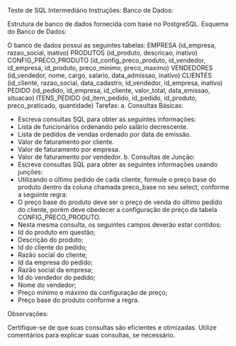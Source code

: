
Teste de SQL Intermediário
Instruções:
Banco de Dados:

Estrutura de banco de dados fornecida com base no PostgreSQL.
Esquema do Banco de Dados:

O banco de dados possui as seguintes tabelas:
EMPRESA (id_empresa, razao_social, inativo)
PRODUTOS (id_produto, descricao, inativo)
CONFIG_PRECO_PRODUTO (id_config_preco_produto, id_vendedor, id_empresa, id_produto, preco_minimo, preco_maximo)
VENDEDORES (id_vendedor, nome, cargo, salario, data_admissao, inativo)
CLIENTES (id_cliente, razao_social, data_cadastro, id_vendedor, id_empresa, inativo)
PEDIDO (id_pedido, id_empresa, id_cliente, valor_total, data_emissao, situacao)
ITENS_PEDIDO (id_item_pedido, id_pedido, id_produto, preco_praticado, quantidade)
Tarefas:
a. Consultas Básicas:
- Escreva consultas SQL para obter as seguintes informações:
- Lista de funcionários ordenando pelo salário decrescente.
- Lista de pedidos de vendas ordenado por data de emissão.
- Valor de faturamento por cliente.
- Valor de faturamento por empresa.
- Valor de faturamento por vendedor.
b. Consultas de Junção:
- Escreva consultas SQL para obter as seguintes informações usando junções:
- Utilizando o último pedido de cada cliente, formule o preço base do produto dentro da coluna chamada preco_base no seu select, conforme a seguinte regra:
- O preço base do produto deve ser o preço de venda do último pedido do cliente, porém deve obedecer a configuração de preço da tabela CONFIG_PRECO_PRODUTO.
- Nesta mesma consulta, os seguintes campos deverão estar contidos:
- Id do produto em questão;
- Descrição do produto;
- Id do cliente do pedido;
- Razão social do cliente;
- Id da empresa do pedido;
- Razão social da empresa;
- Id do vendedor do pedido;
- Nome do vendedor;
- Preço mínimo e máximo da configuração de preço;
- Preço base do produto conforme a regra.

Observações:

Certifique-se de que suas consultas são eficientes e otimizadas.
Utilize comentários para explicar suas consultas, se necessário.
